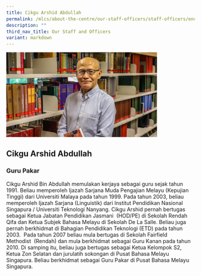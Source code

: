 ```yaml
---
title: Cikgu Arshid Abdullah
permalink: /mlcs/about-the-centre/our-staff-officers/staff-officers/encik-arshid-abdullah/
description: ""
third_nav_title: Our Staff and Officers
variant: markdown
---
```

<img src="/images/Cikgu_Arshid.jpg" style="width:80%">

## Cikgu Arshid Abdullah

### Guru Pakar

Cikgu Arshid Bin Abdullah memulakan kerjaya sebagai guru sejak tahun 1991. Beliau memperoleh Ijazah Sarjana Muda Pengajian Melayu (Kepujian Tinggi) dari Universiti Malaya pada tahun 1999. Pada tahun 2003, beliau memperoleh Ijazah Sarjana (Linguistik) dari Institut Pendidikan Nasional Singapura / Universiti Teknologi Nanyang. Cikgu Arshid pernah bertugas sebagai Ketua Jabatan Pendidikan Jasmani&nbsp; (HOD/PE) di Sekolah Rendah Qifa dan Ketua Subjek Bahasa Melayu di Sekolah De La Salle. Beliau juga pernah berkhidmat di Bahagian Pendidikan Teknologi (ETD) pada tahun 2003.&nbsp; Pada tahun 2007 beliau mula bertugas di Sekolah Fairfield Methodist&nbsp; (Rendah) dan mula berkhidmat sebagai Guru Kanan pada tahun 2010. Di samping itu, beliau juga bertugas sebagai Ketua Kelompok S2, Ketua Zon Selatan dan jurulatih sokongan di Pusat Bahasa Melayu Singapura. Beliau berkhidmat sebagai Guru Pakar di Pusat Bahasa Melayu Singapura.